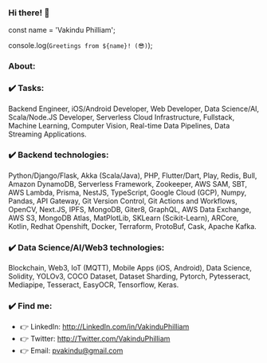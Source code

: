 ### Hi there! 👋

const name = 'Vakindu Philliam';

console.log(`Greetings from ${name}! (😎)`);

### About:

### ✔️ Tasks:

Backend Engineer, iOS/Android Developer, Web Developer, Data Science/AI, Scala/Node.JS Developer, Serverless Cloud Infrastructure, Fullstack, Machine Learning, Computer Vision, Real-time Data Pipelines, Data Streaming Applications.

### ✔️ Backend technologies:

Python/Django/Flask, Akka (Scala/Java), PHP, Flutter/Dart, Play, Redis, Bull, Amazon DynamoDB, Serverless Framework, Zookeeper, AWS SAM, SBT, AWS Lambda, Prisma, NestJS, TypeScript, Google Cloud (GCP), Numpy, Pandas, API Gateway, Git Version Control, Git Actions and Workflows, OpenCV, Next.JS, IPFS, MongoDB, Giter8, GraphQL, AWS Data Exchange, AWS S3, MongoDB Atlas, MatPlotLib, SKLearn (Scikit-Learn), ARCore, Kotlin, Redhat Openshift, Docker, Terraform, ProtoBuf, Cask, Apache Kafka.

### ✔️ Data Science/AI/Web3 technologies:

Blockchain, Web3, IoT (MQTT), Mobile Apps (iOS, Android), Data Science, Solidity, YOLOv3, COCO Dataset, Dataset Sharding, Pytorch, Pytesseract, Mediapipe, Tesseract, EasyOCR, Tensorflow, Keras.

### ✔️ Find me:

- 👉 LinkedIn: http://LinkedIn.com/in/VakinduPhilliam
- 👉 Twitter:  http://Twitter.com/VakinduPhilliam
- 👉 Email:  pvakindu@gmail.com
